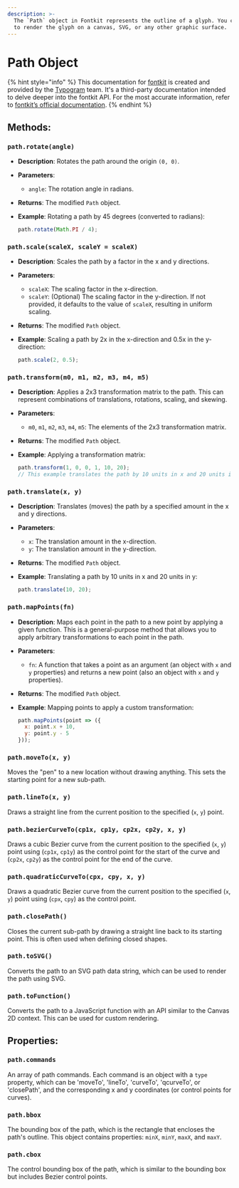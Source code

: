 ```yaml
---
description: >-
  The `Path` object in Fontkit represents the outline of a glyph. You can use it
  to render the glyph on a canvas, SVG, or any other graphic surface.
---
```


# Path Object

{% hint style="info" %}
This documentation for [fontkit](https://github.com/foliojs/fontkit) is created and provided by the [Typogram](https://typogram.co/) team. It's a third-party documentation intended to delve deeper into the fontkit API. For the most accurate information, refer to [fontkit’s official documentation](https://github.com/foliojs/fontkit#readme).
{% endhint %}

## **Methods**:

### `path.rotate(angle)`

* **Description**: Rotates the path around the origin `(0, 0)`.
* **Parameters**:
  * `angle`: The rotation angle in radians.
* **Returns**: The modified `Path` object.
*   **Example**: Rotating a path by 45 degrees (converted to radians):

    ```javascript
    path.rotate(Math.PI / 4);
    ```

### `path.scale(scaleX, scaleY = scaleX)`

* **Description**: Scales the path by a factor in the x and y directions.
* **Parameters**:
  * `scaleX`: The scaling factor in the x-direction.
  * `scaleY`: (Optional) The scaling factor in the y-direction. If not provided, it defaults to the value of `scaleX`, resulting in uniform scaling.
* **Returns**: The modified `Path` object.
*   **Example**: Scaling a path by 2x in the x-direction and 0.5x in the y-direction:

    ```javascript
    path.scale(2, 0.5);
    ```

### `path.transform(m0, m1, m2, m3, m4, m5)`

* **Description**: Applies a 2x3 transformation matrix to the path. This can represent combinations of translations, rotations, scaling, and skewing.
* **Parameters**:
  * `m0`, `m1`, `m2`, `m3`, `m4`, `m5`: The elements of the 2x3 transformation matrix.
* **Returns**: The modified `Path` object.
*   **Example**: Applying a transformation matrix:

    ```javascript
    path.transform(1, 0, 0, 1, 10, 20); 
    // This example translates the path by 10 units in x and 20 units in y.
    ```

### `path.translate(x, y)`

* **Description**: Translates (moves) the path by a specified amount in the x and y directions.
* **Parameters**:
  * `x`: The translation amount in the x-direction.
  * `y`: The translation amount in the y-direction.
* **Returns**: The modified `Path` object.
*   **Example**: Translating a path by 10 units in x and 20 units in y:

    ```javascript
    path.translate(10, 20);
    ```

### `path.mapPoints(fn)`

* **Description**: Maps each point in the path to a new point by applying a given function. This is a general-purpose method that allows you to apply arbitrary transformations to each point in the path.
* **Parameters**:
  * `fn`: A function that takes a point as an argument (an object with `x` and `y` properties) and returns a new point (also an object with `x` and `y` properties).
* **Returns**: The modified `Path` object.
*   **Example**: Mapping points to apply a custom transformation:

    ```javascript
    path.mapPoints(point => ({
      x: point.x + 10,
      y: point.y - 5
    }));
    ```

### `path.moveTo(x, y)`

Moves the "pen" to a new location without drawing anything. This sets the starting point for a new sub-path.

### `path.lineTo(x, y)`

Draws a straight line from the current position to the specified (`x`, `y`) point.

### `path.bezierCurveTo(cp1x, cp1y, cp2x, cp2y, x, y)`

Draws a cubic Bezier curve from the current position to the specified (`x`, `y`) point using (`cp1x`, `cp1y`) as the control point for the start of the curve and (`cp2x`, `cp2y`) as the control point for the end of the curve.

### `path.quadraticCurveTo(cpx, cpy, x, y)`

Draws a quadratic Bezier curve from the current position to the specified (`x`, `y`) point using (`cpx`, `cpy`) as the control point.

### `path.closePath()`

Closes the current sub-path by drawing a straight line back to its starting point. This is often used when defining closed shapes.

### `path.toSVG()`

Converts the path to an SVG path data string, which can be used to render the path using SVG.

### `path.toFunction()`

Converts the path to a JavaScript function with an API similar to the Canvas 2D context. This can be used for custom rendering.

## **Properties**:

### `path.commands`

An array of path commands. Each command is an object with a `type` property, which can be 'moveTo', 'lineTo', 'curveTo', 'qcurveTo', or 'closePath', and the corresponding x and y coordinates (or control points for curves).

### `path.bbox`

The bounding box of the path, which is the rectangle that encloses the path's outline. This object contains properties: `minX`, `minY`, `maxX`, and `maxY`.

### `path.cbox`

The control bounding box of the path, which is similar to the bounding box but includes Bezier control points.

